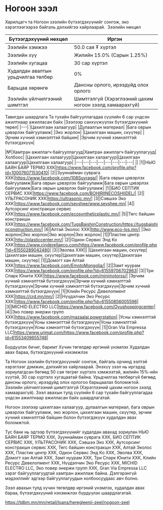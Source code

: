 # Ногоон зээл
Харилцагч та Ногоон зээлийн бүтээгдэхүүнийг сонгож, эко хэрэглээгээрээ байгаль дэлхийгээ хайрлаарай. 
Зээлийн нөхцөл

|Бүтээгдэхүүний нөхцөл|Иргэн|
|---|---|
|Зээлийн хэмжээ|50.0 сая ₮ хүртэл|
|Зээлийн хүү|Жилийн 15.0% (Сарын 1.25%)|
|Зээлийн хугацаа|30 сар хүртэл|
|Худалдан авалтын урьдчилгаа төлбөр|0%|
|Барьцаа хөрөнгө|Дансны орлого, ирээдүйд олох орлого|
|Зээлийн үйлчилгээний шимтгэл|Шимтгэлгүй (Хэрэглээний цахим ногоон зээлд хамаарахгүй)|

Тавигдах шаардлага
Та тухайн байгууллагадаа сүүлийн 6 сар үндсэн ажилтнаар ажилласан байх
|Зээлээр санхүүжүүлэх бүтээгдэхүүний төрөл|
|---|
|Цахилгаан халаагуур|
|Дулаалгын материал|
|Бага оврын цэвэрлэх байгууламж|
|Эко жорлон|
|Цахилгаан машин, скүүтер|
|Эрчим хүчний хэмнэлттэй байшин|
|Эрчим хүчний хэмнэлттэй бүтээгдэхүүн|

|№|Хамтран ажиллагч байгууллагууд|Хамтран ажиллагч байгууллагууд|Холбоос|
|Цахилгаан халаагуур|Цахилгаан халаагуур|Цахилгаан халаагуур|Цахилгаан халаагуур|
|---|---|---|---|---|---|---|---|
||
|1||НЬЮ БАЯН БАЯР ТЕРМО ХХК|https://www.facebook.com/profile.php?id=100076071530410|
|2||Зууннайман суврага ХХК|https://www.facebook.com/108Suvraga/|
|Бага оврын цэвэрлэх байгууламж|Бага оврын цэвэрлэх байгууламж|Бага оврын цэвэрлэх байгууламж|Бага оврын цэвэрлэх байгууламж|
|1||БИО СЕПТИК СЕРВИС ХХК|https://www.facebook.com/BOHIRIINECOSHIIDEL/|
|2||УЛЬТРАСОНИК ХХК|https://ultrasonic.mn/|
|3||Сэвшээ Эко ХХК|https://www.facebook.com/sevshee/www.sevshee.mn|
|4||Аутсорсинг констракшн сервис ХХК|https://www.facebook.com/ecosyntheticplastic.mn/|
|5||Төгс байшин констракшн ХХК|https://www.facebook.com/TugsBaishinConstruction/https://tugsbaishinconstruction.mn/|
|6||Алтай Эколос ХХК|http://www.eco-los.mn/|
|Эко жорлон|Эко жорлон|Эко жорлон|Эко жорлон|
|1||Пластик центр ХХК|http://plasticcenter.mn/|
|2||Одкон Сервис Энд Ко ХХК|https://www.cinderellaeco.com/https://www.facebook.com/profile.php?id=61550289042480|
|3||Эволва ХХК||
|Цахилгаан машин, скүүтер|Цахилгаан машин, скүүтер|Цахилгаан машин, скүүтер|Цахилгаан машин, скүүтер|
|1||Домогт хан Алтай ХХК|https://www.facebook.com/EmotoMongolia/|
|2||Замт нуурам ХХК|https://www.facebook.com/profile.php?id=61559706702963|
|3||Три Спарк Юнити ХХК|https://www.facebook.com/minimotorss/|
|Эрчим хүчний хэмнэлттэй бүтээгдэхүүн|Эрчим хүчний хэмнэлттэй бүтээгдэхүүн|Эрчим хүчний хэмнэлттэй бүтээгдэхүүн|Эрчим хүчний хэмнэлттэй бүтээгдэхүүн|
|1||Клийн Ресурс Девелопмент ХХК|https://crd.mn/mn/|
|2||Нүүдэлчин Эко Ресурс ХХК|https://www.facebook.com/profile.php?id=61550856005596|
|3||MICHID ELECTRO LLC|https://www.facebook.com/Oyushoppingcenter|
|4||Эко повер энержи групп ХХК|https://www.facebook.com/mazaalai.powerstation|
|Усны хэмнэлттэй бүтээгдэхүүн|Усны хэмнэлттэй бүтээгдэхүүн|Усны хэмнэлттэй бүтээгдэхүүн|Усны хэмнэлттэй бүтээгдэхүүн|
|1||Gran Via Empressa LLC|https://www.urimat.com/https://www.facebook.com/profile.php?id=61553409655748|

Бүрдүүлэх бичиг, баримт
Хүчин төгөлдөр иргэний үнэмлэх
Худалдан авах бараа, бүтээгдэхүүний нэхэмжлэх



Та Ногоон зээлийн бүтээгдэхүүнийг сонгож, байгаль орчинд ээлтэй хэрэглээг дэмжин, дэлхийгээ хайрлаарай. Энэхүү зээл нь иргэдэд зориулагдсан бөгөөд 50 сая төгрөг хүртэлх хэмжээтэй, жилийн 15%-ийн хүүтэй, 30 сар хүртэлх хугацаатай байна. Урьдчилгаа төлбөргүй бөгөөд дансны орлого, ирээдүйд олох орлогоо барьцаалах боломжтой. Зээлийн үйлчилгээний шимтгэлгүй (Хэрэглээний цахим ногоон зээлд хамаарахгүй). Зээл авахын тулд сүүлийн 6 сар тухайн байгууллагадаа үндсэн ажилтнаар ажилласан байх шаардлагатай.

Ногоон зээлээр цахилгаан халаагуур, дулаалгын материал, бага оврын цэвэрлэх байгууламж, эко жорлон, цахилгаан машин, скүүтер, эрчим хүчний хэмнэлттэй байшин болон бүтээгдэхүүн худалдан авах боломжтой.

Тус банк нь эдгээр бүтээгдэхүүнийг худалдан авахад зориулан НЬЮ БАЯН БАЯР ТЕРМО ХХК, Зууннайман суврага ХХК, БИО СЕПТИК СЕРВИС ХХК, УЛЬТРАСОНИК ХХК, Сэвшээ Эко ХХК, Аутсорсинг констракшн сервис ХХК, Төгс байшин констракшн ХХК, Алтай Эколос ХХК, Пластик центр ХХК, Одкон Сервис Энд Ко ХХК, Эволва ХХК, Домогт хан Алтай ХХК, Замт нуурам ХХК, Три Спарк Юнити ХХК, Клийн Ресурс Девелопмент ХХК, Нүүдэлчин Эко Ресурс ХХК, MICHID ELECTRO LLC, Эко повер энержи групп ХХК, Gran Via Empressa LLC зэрэг байгууллагуудтай хамтран ажиллаж байна. Дэлгэрэнгүй мэдээллийг эдгээр байгууллагуудын холбоосуудаас авч болно.

Зээл авахын тулд хүчин төгөлдөр иргэний үнэмлэх, худалдан авах бараа, бүтээгдэхүүний нэхэмжлэх бүрдүүлэх шаардлагатай.

https://tdbm.mn/mn/retail/loans/heregleenii-zeel/nogoon-zeel